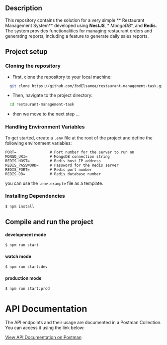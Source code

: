## Description

This repository contains the solution for a very simple ** Restaurant Management System** developed using **NestJS**, *
*MongoDB**, and **Redis**. The system provides functionalities for managing restaurant orders and generating reports,
including a feature to generate daily sales reports.

## Project setup

### Cloning the repository

- First, clone the repository to your local machine:

```bash
  git clone https://github.com/3bdElsamea/restaurant-management-task.git
````

- Then, navigate to the project directory:

```bash
  cd restaurant-management-task
```

- then we move to the next step ...

### Handling Environment Variables

To get started, create a `.env` file at the root of the project and define the following environment variables:

```plaintext
PORT=               # Port number for the server to run on
MONGO_URI=          # MongoDB connection string
REDIS_HOST=         # Redis host IP address
REDIS_PASSWORD=     # Password for the Redis server
REDIS_PORT=         # Redis port number
REDIS_DB=           # Redis database number
```

you can use the `.env.example` file as a template.

### Installing Dependencies

```bash
$ npm install
```

## Compile and run the project

#### development mode

```bash
$ npm run start
```

#### watch mode

```bash
$ npm run start:dev
```

#### production mode

```bash
$ npm run start:prod
```

# API Documentation

The API endpoints and their usage are documented in a Postman Collection. You can access it using the link below:

[View API Documentation on Postman](https://documenter.getpostman.com/view/25931255/2sAYQanXhu)
